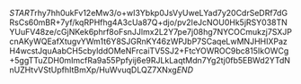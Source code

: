 $START$rhy7hh0ukFv12eMw3/o+wI3Ybkp0JsVyUweLYad7y20CdrSeDRf7dGRsCs60mBR+7yf/kqRPHfhg4A3cUa87Q+djo/pv2IeJcNOU0Hk5jRSY038TNYUuFV48ze/cGjNKek6phrf8oFsnJJlmx2L2Y7pe7j08hg7NYCOCmukzj7SXJPcnAKyWQEafXtugvYWm1t6Y8SJGRnKY46zWPJbP7SCaqeLwMNJHHIXPazH4wcstJquAabCH5cbylddOMeNFrcaiTV5SJ2+FtcYOWROC9bc815IkOWCg+5ggTTuZDH0mImcfRa9a55Ppfyij6e9RJLkLaqtMdn7Yg2tj0fb5EBWd2YTdNnUZHtvVStUpfhItBmXp/HuWvuqDLQZ7XNxg$END$